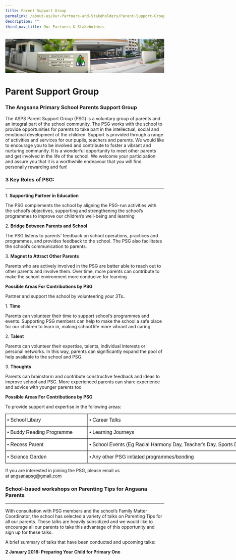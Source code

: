 ```yaml
---
title: Parent Support Group
permalink: /about-us/Our-Partners-and-Stakeholders/Parent-Support-Group/
description: ""
third_nav_title: Our Partners & Stakeholders
---
```

![](/images/About%20Us.jpg)

Parent Support Group
====================

### The Angsana Primary School Parents Support Group

The ASPS Parent Support Group (PSG) is a voluntary group of parents and an integral part of the school community. The PSG works with the school to provide opportunities for parents to take part in the intellectual, social and emotional development of the children. Support is provided through a range of activities and services for our pupils, teachers and parents. We would like to encourage you to be involved and contribute to foster a vibrant and nurturing community. It is a wonderful opportunity to meet other parents and get involved in the life of the school. We welcome your participation and assure you that it is a worthwhile endeavour that you will find personally rewarding and fun!

### 3 Key Roles of PSG:
-------------------

1. **Supporting Partner in Education**

The PSG complements the school by aligning the PSG-run activities with the school’s objectives, supporting and strengthening the school’s programmes to improve our children’s well-being and learning

  

2. **Bridge Between Parents and School**

The PSG listens to parents’ feedback on school operations, practices and programmes, and provides feedback to the school. The PSG also facilitates the school’s communication to parents.

  

3. **Magnet to Attract Other Parents**

Parents who are actively involved in the PSG are better able to reach out to other parents and involve them. Over time, more parents can contribute to make the school environment more conducive for learning

  

**Possible Areas For Contributions by PSG**

Partner and support the school by volunteering your 3Ts..

  

1. **Time**

Parents can volunteer their time to support school’s programmes and events. Supporting PSG members can help to make the school a safe place for our children to learn in, making school life more vibrant and caring

  

2. **Talent**

Parents can volunteer their expertise, talents, individual interests or personal networks. In this way, parents can significantly expand the pool of help available to the school and PSG.

  

3. **Thoughts**

Parents can brainstorm and contribute constructive feedback and ideas to improve school and PSG. More experienced parents can share experience and advice with younger parents too

  

**Possible Areas For Contributions by PSG**

To provide support and expertise in the following areas:

<style type="text/css">
.tg  {border-collapse:collapse;border-spacing:0;}
.tg td{border-color:black;border-style:solid;border-width:1px;font-family:Arial, sans-serif;font-size:14px;
  overflow:hidden;padding:10px 5px;word-break:normal;}
.tg th{border-color:black;border-style:solid;border-width:1px;font-family:Arial, sans-serif;font-size:14px;
  font-weight:normal;overflow:hidden;padding:10px 5px;word-break:normal;}
.tg .tg-5sko{background-color:#FFF;font-size:16px;text-align:left;vertical-align:top}
</style>
<table class="tg" style="undefined;table-layout: fixed; width: 822px">
<colgroup>
<col style="width: 261px">
<col style="width: 561px">
</colgroup>
<thead>
  <tr>
    <th class="tg-5sko">• School Libary</th>
    <th class="tg-5sko">• Career Talks</th>
  </tr>
</thead>
<tbody>
  <tr>
    <td class="tg-5sko">• Buddy Reading Programme</td>
    <td class="tg-5sko">• Learning Journeys</td>
  </tr>
  <tr>
    <td class="tg-5sko">• Recess Parent</td>
    <td class="tg-5sko">• School Events (Eg Racial Harmony Day, Teacher's Day, Sports Day)</td>
  </tr>
  <tr>
    <td class="tg-5sko">• Science Garden</td>
    <td class="tg-5sko">• Any other PSG initiated programmes/bonding</td>
  </tr>
</tbody>
</table>

If you are interested in joining the PSG, please email us at [angsanapsg@gmail.com](mailto:angsanapsg@gmail.com)


### School-based workshops on Parenting Tips for Angsana Parents
------------------------------------------------------------

With consultation with PSG members and the school’s Family Matter Coordinator, the school has selected a variety of talks on Parenting Tips for all our parents. These talks are heavily subsidized and we would like to encourage all our parents to take this advantage of this opportunity and sign up for these talks.

  

A brief summary of talks that have been conducted and upcoming talks:

  

**2 January 2018: Preparing Your Child for Primary One**